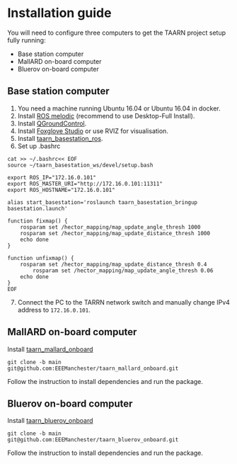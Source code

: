 # Installation guide

You will need to configure three computers to get the TAARN project setup fully running:
- Base station computer
- MallARD on-board computer
- Bluerov on-board computer

## Base station computer
1. You need a machine running Ubuntu 16.04 or Ubuntu 16.04 in docker.
2. Install [ROS melodic](https://wiki.ros.org/melodic/Installation/Ubuntu) (recommend to use Desktop-Full Install).
3. Install [QGroundControl](https://qgroundcontrol.com/).
4. Install [Foxglove Studio](https://foxglove.dev/download) or use RVIZ for visualisation.
5. Install [taarn_basestation_ros](https://github.com/EEEManchester/taarn_basestation_ros/tree/main).
6. Set up .bashrc
```shell
cat >> ~/.bashrc<< EOF
source ~/taarn_basestation_ws/devel/setup.bash

export ROS_IP="172.16.0.101"
export ROS_MASTER_URI="http://172.16.0.101:11311"
export ROS_HOSTNAME="172.16.0.101"

alias start_basestation='roslaunch taarn_basestation_bringup basestation.launch'

function fixmap() {
	rosparam set /hector_mapping/map_update_angle_thresh 1000
	rosparam set /hector_mapping/map_update_distance_thresh 1000
	echo done
}

function unfixmap() {
	rosparam set /hector_mapping/map_update_distance_thresh 0.4
        rosparam set /hector_mapping/map_update_angle_thresh 0.06
	echo done
}
EOF
```
7. Connect the PC to the TARRN network switch and manually change IPv4 address to `172.16.0.101`.

## MallARD on-board computer
Install [taarn_mallard_onboard](https://github.com/EEEManchester/taarn_mallard_onboard/tree/main)
```
git clone -b main git@github.com:EEEManchester/taarn_mallard_onboard.git
```

Follow the instruction to install dependencies and run the package.

## Bluerov on-board computer
Install [taarn_bluerov_onboard](https://github.com/EEEManchester/taarn_bluerov_onboard/tree/main)
```
git clone -b main git@github.com:EEEManchester/taarn_bluerov_onboard.git
```

Follow the instruction to install dependencies and run the package.
